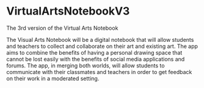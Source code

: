 # VirtualArtsNotebookV3

The 3rd version of the Virtual Arts Notebook

The Visual Arts Notebook will be a digital notebook that will allow students and teachers to collect and collaborate on their art and existing art. The app aims to combine the benefits of having a personal drawing space that cannot be lost easily with the benefits of social media applications and forums. The app, in merging both worlds, will allow students to communicate with their classmates and teachers in order to get feedback on their work in a moderated setting.
